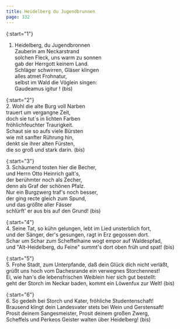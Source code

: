 ```yaml
---
title: Heidelberg du Jugendbrunnen
page: 332
---  
```


{:start="1"}  
1. Heidelberg, du Jugendbronnen  
Zauberin am Neckarstrand  
solchen Fleck, uns warm zu sonnen  
gab der Herrgott keinem Land.  
Schläger schwirren, Gläser klingen  
alles atmet Frohnatur,  
selbst im Wald die Vöglein singen:  
Gaudeamus igitur ! (bis)  

{:start="2"}  
2. Wohl die alte Burg voll Narben  
trauert um vergangne Zeit,  
doch sie tut´s in lichten Farben  
fröhlichfeuchter Traurigkeit.  
Schaut sie so aufs viele Bürsten  
wie mit sanfter Rührung hin,  
denkt sie ihrer alten Fürsten,  
die so groß und stark darin. (bis)  

{:start="3"}  
3. Schäumend tosten hier die Becher,  
und Herrn Otto Heinrich galt's,  
der berühmter noch als Zecher,  
denn als Graf der schönen Pfalz.  
Nur ein Burgzwerg traf's noch besser,  
der ging recte gleich zum Spund,  
und das größte aller Fässer  
schlürft' er aus bis auf den Grund! (bis)  

{:start="4"}  
4. Seine Tat, so kühn gelungen, lebt im Lied unsterblich fort,  
und der Sänger, der's gesungen, ragt in Erz gegossen dort.  
Schar um Schar zum Scheffelhaine wogt empor auf Waldespfad,  
und "Alt-Heidelberg, du Feine" summt's dort oben früh und spat! (bis)  

{:start="5"}  
5. Frohe Stadt, zum Unterpfande, daß dein Glück dich nicht verläßt,  
grüßt uns hoch vom Dachesrande ein verwegnes Storchennest!  
Ei, wie han's die lebensfrischen Weiblein hier sich gut bestellt:  
geht der Storch im Neckar baden, kommt ein Löwenfux zur Welt! (bis)  

{:start="6"}  
6. So gedeih bei Storch und Kater, fröhliche Studentenschaft!  
Brausend klingt dein Landesvater stets bei Wein und Gerstensaft!  
Prosit deinem Sangesmeister, Prosit deinem großen Zwerg,  
Scheffels und Perkeos Geister walten über Heidelberg! (bis)  